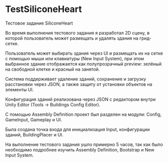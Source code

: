 # TestSiliconeHeart
Тестовое задание SiliconeHeart

Во время выполнения тестового задания я разработал 2D сцену, в которой пользователь может размещать и удалять здания на грид-сетке.

Пользователь может выбирать здания через UI и размещать их на сетке с помощью мыши или клавиатуры (New Input System), при этом выбранное здание отображается как полупрозрачный preview: зелёный на свободной клетке и красный на занятой.

Система поддерживает удаление зданий, сохранение и загрузку расстановки через JSON, а также защиту от установки объектов на элементы UI.

Конфигурация зданий реализована через JSON с редактором внутри Unity Editor (Tools -> Buildings Config Editor).

С помощью Assembly Definition проект был разделен на модули: Config, GameInput, Gameplay и UI.

Была создана точка входа для инициализация Input, конфигурации зданий, BuildingPlacer и UI.

На выполнение тестового задания ушло примерно 5 часов, так как было необходимо подробнее изучить Assembly Definition, Bootstrap и New Input System.
